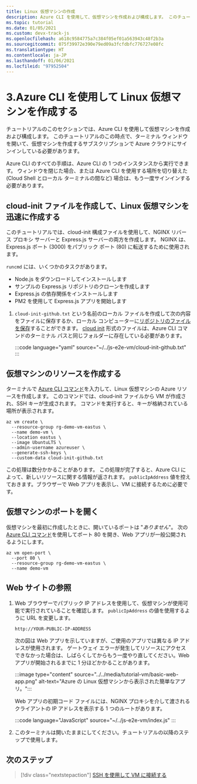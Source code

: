 ```yaml
---
title: Linux 仮想マシンの作成
description: Azure CLI を使用して、仮想マシンを作成および構成します。 このチュートリアルのこの時点で、ターミナル ウィンドウを開いて、仮想マシンを作成するサブスクリプションで Azure CLI を使用して Azure クラウドにサインインしている必要があります。
ms.topic: tutorial
ms.date: 01/05/2021
ms.custom: devx-track-js
ms.openlocfilehash: a618c9584775a7c384f05ef01a563943c48f2b3a
ms.sourcegitcommit: 075f39972e390e79ed09a3fcfdbfc776727e08fc
ms.translationtype: HT
ms.contentlocale: ja-JP
ms.lasthandoff: 01/06/2021
ms.locfileid: "97952504"
---
```

# <a name="3-create-linux-virtual-machine-using-azure-cli"></a>3.Azure CLI を使用して Linux 仮想マシンを作成する

チュートリアルのこのセクションでは、Azure CLI を使用して仮想マシンを作成および構成します。 このチュートリアルのこの時点で、ターミナル ウィンドウを開いて、仮想マシンを作成するサブスクリプションで Azure クラウドにサインインしている必要があります。 

Azure CLI のすべての手順は、Azure CLI の 1 つのインスタンスから実行できます。 ウィンドウを閉じた場合、または Azure CLI を使用する場所を切り替えた (Cloud Shell とローカル ターミナルの間など) 場合は、もう一度サインインする必要があります。 

## <a name="create-a-cloud-init-file-to-expedite-linux-virtual-machine-creation"></a>cloud-init ファイルを作成して、Linux 仮想マシンを迅速に作成する

このチュートリアルでは、cloud-init 構成ファイルを使用して、NGINX リバース プロキシ サーバーと Express.js サーバーの両方を作成します。 NGINX は、Express.js ポート (3000) をパブリック ポート (80) に転送するために使用されます。 

`runcmd` には、いくつかのタスクがあります。
* Node.js をダウンロードしてインストールします
* サンプルの Express.js リポジトリのクローンを作成します
* Express.js の依存関係をインストールします
* PM2 を使用して Express.js アプリを開始します

1. `cloud-init-github.txt` という名前のローカル ファイルを作成して次の内容をファイルに保存するか、ローカル コンピューターに[リポジトリのファイルを保存](https://github.com/Azure-Samples/js-e2e-vm/blob/main/cloud-init-github.txt)することができます。 [cloud init](https://cloudinit.readthedocs.io/en/latest/topics/examples.html#yaml-examples) 形式のファイルは、Azure CLI コマンドのターミナル パスと同じフォルダーに存在している必要があります。

    :::code language="yaml" source="~/../js-e2e-vm/cloud-init-github.txt" :::

## <a name="create-a-virtual-machine-resource"></a>仮想マシンのリソースを作成する 

ターミナルで [Azure CLI コマンド](/cli/azure/vm?view=azure-cli-latest#az_vm_create)を入力して、Linux 仮想マシンの Azure リソースを作成します。 このコマンドでは、cloud-init ファイルから VM が作成され、SSH キーが生成されます。 コマンドを実行すると、キーが格納されている場所が表示されます。 

```azurecli
az vm create \
  --resource-group rg-demo-vm-eastus \
  --name demo-vm \
  --location eastus \
  --image UbuntuLTS \
  --admin-username azureuser \
  --generate-ssh-keys \
  --custom-data cloud-init-github.txt
```

この処理は数分かかることがあります。 この処理が完了すると、Azure CLI によって、新しいリソースに関する情報が返されます。 `publicIpAddress` 値を控えておきます。ブラウザーで Web アプリを表示し、VM に接続するために必要です。 
     

## <a name="open-port-for-virtual-machine"></a>仮想マシンのポートを開く

仮想マシンを最初に作成したときに、開いているポートは "_ありません_"。 次の [Azure CLI コマンド](/cli/azure/vm?view=azure-cli-latest#az_vm_open_port)を使用してポート 80 を開き、Web アプリが一般公開されるようにします。

```azurecli
az vm open-port \
  --port 80 \
  --resource-group rg-demo-vm-eastus \
  --name demo-vm
```

## <a name="browse-to-web-site"></a>Web サイトの参照

1. Web ブラウザーでパブリック IP アドレスを使用して、仮想マシンが使用可能で実行されていることを確認します。 `publicIpAddress` の値を使用するように URL を変更します。

    ```HTTP
    http://YOUR-PUBLIC-IP-ADDRESS
    ```

    次の図は Web アプリを示していますが、ご使用のアプリでは異なる IP アドレスが使用されます。 ゲートウェイ エラーが発生してリソースにアクセスできなかった場合は、しばらくしてからもう一度やり直してください。Web アプリが開始されるまでに 1 分ほどかかることがあります。 

    :::image type="content" source="../../media/tutorial-vm/basic-web-app.png" alt-text="Azure の Linux 仮想マシンから表示された簡単なアプリ。":::

    Web アプリの初期コード ファイルには、NGINX プロキシを介して渡されるクライアントの IP アドレスを表示する 1 つのルートがあります。 

    :::code language="JavaScript" source="~/../js-e2e-vm/index.js" :::

1. このターミナルは開いたままにしてください。チュートリアルの以降のステップで使用します。

## <a name="next-step"></a>次のステップ

> [!div class="nextstepaction"]
> [SSH を使用して VM に接続する](connect-linux-virtual-machine-ssh.md) 